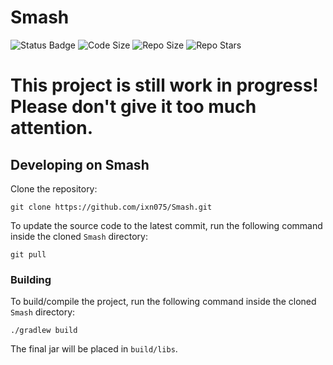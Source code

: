 # Smash

![Status Badge](https://img.shields.io/github/actions/workflow/status/ClientDNS/Smash/build.yml?branch=master&style=for-the-badge)
![Code Size](https://img.shields.io/github/languages/code-size/ClientDNS/Smash?style=for-the-badge)
![Repo Size](https://img.shields.io/github/repo-size/ClientDNS/Smash?style=for-the-badge)
![Repo Stars](https://img.shields.io/github/stars/ClientDNS/Smash?style=for-the-badge)

# This project is still work in progress! <br>Please don't give it too much attention.</br>

## Developing on Smash

Clone the repository:

```shell
git clone https://github.com/ixn075/Smash.git
```

To update the source code to the latest commit, run the following command inside the cloned `Smash` directory:

```shell
git pull
```

### Building

To build/compile the project, run the following command inside the cloned `Smash` directory:

```shell
./gradlew build
```

The final jar will be placed in `build/libs`.
